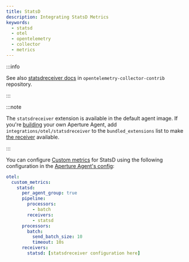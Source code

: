 ```yaml
---
title: StatsD
description: Integrating StatsD Metrics
keywords:
  - statsd
  - otel
  - opentelemetry
  - collector
  - metrics
---
```


:::info

See also [statsdreceiver docs][receiver] in `opentelemetry-collector-contrib`
repository.

:::

:::note

The `statsdreceiver` extension is available in the default agent image. If
you're [building][build] your own Aperture Agent, add
`integrations/otel/statsdreceiver` to the `bundled_extensions` list to make [the
receiver][receiver] available.

:::

You can configure [Custom metrics][custom-metrics] for StatsD using the
following configuration in the [Aperture Agent's config][agent-config]:

```yaml
otel:
  custom_metrics:
    statsd:
      per_agent_group: true
      pipeline:
        processors:
          - batch
        receivers:
          - statsd
      processors:
        batch:
          send_batch_size: 10
          timeout: 10s
      receivers:
        statsd: [statsdreceiver configuration here]
```

[build]: /reference/aperturectl/build/agent/agent.md
[receiver]:
  https://github.com/open-telemetry/opentelemetry-collector-contrib/tree/main/receiver/statsdreceiver
[custom-metrics]: /reference/configuration/agent.md#custom-metrics-config
[agent-config]: /reference/configuration/agent.md#agent-o-t-e-l-config
